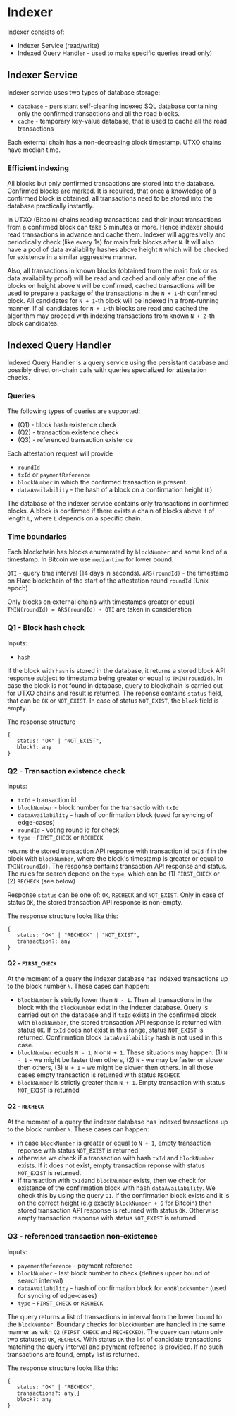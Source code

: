 # Indexer

Indexer consists of:
- Indexer Service (read/write)
- Indexed Query Handler - used to make specific queries (read only)

## Indexer Service

Indexer service uses two types of database storage:
- `database` - persistant self-cleaning indexed SQL database containing only the confirmed transactions and all the read blocks. 
- `cache` - temporary key-value database, that is used to cache all the read transactions

Each external chain has a non-decreasing block timestamp. UTXO chains have median time. 

### Efficient indexing

All blocks but only confirmed transactions are stored into the database. Confirmed blocks are marked. It is required, that once a knowledge of a confirmed block is obtained, all transactions need to be stored into the database practically instantly. 

In UTXO (Bitcoin) chains reading transactions and their input transactions from a confirmed block can take 5 minutes or more. Hence indexer should read transactions in advance and cache them. Indexer will aggresivelly and periodically check (like every 1s) for main fork blocks after `N`. It will also have a pool of data availability hashes above height `N` which will be checked for existence in a similar aggressive manner.

Also, all transactions in known blocks (obtained from the main fork or as data availability proof) will be read and cached and only after one of the blocks on height above `N` will be confirmed, cached transactions will be used to prepare a package of the transactions in the `N + 1`-th confirmed block. All candidates for `N + 1`-th block will be indexed in a front-running manner. If all candidates for `N + 1`-th blocks are read and cached the algorithm may proceed with indexing transactions from known `N + 2`-th block candidates.

## Indexed Query Handler

Indexed Query Handler is a query service using the persistant database and possibly direct on-chain calls with queries specialized for attestation checks.

### Queries

The following types of queries are supported:
- (Q1) - block hash existence check
- (Q2) - transaction existence check
- (Q3) - referenced transaction existence

Each attestation request will provide 
- `roundId`
- `txId` or `paymentReference`
- `blockNumber` in which the confirmed transaction is present.
- `dataAvailability` - the hash of a block on a confirmation height (`L`)

The database of the indexer service contains only transactions in confirmed blocks. A block is confirmed if there exists a chain of blocks above it of length `L`, where `L` depends on a specific chain.

### Time boundaries 

Each blockchain has blocks enumerated by `blockNumber` and some kind of a timestamp. In Bitcoin we use `mediantime` for lower bound.

`QTI` - query time interval (14 days in seconds).
`ARS(roundId)` - the timestamp on Flare blockchain of the start of the attestation round `roundId` (Unix epoch)

Only blocks on external chains with timestamps greater or equal `TMIN(roundId) = ARS(roundId) - QTI` are taken in consideration


### Q1 - Block hash check

Inputs:
- `hash`

If the block with `hash` is stored in the database, it returns a stored block API response subject to timestamp being greater or equal to `TMIN(roundId)`. In case the block is not found in database, query to blockchain is carried out for UTXO chains and result is returned. The reponse contains `status` field, that can be `OK` or `NOT_EXIST`. In case of status `NOT_EXIST`, the `block` field is empty.

The response structure
```
{
   status: "OK" | "NOT_EXIST",
   block?: any
}
```

### Q2 - Transaction existence check

Inputs:
- `txId` - transaction id
- `blockNumber` - block number for the transactio with `txId`
- `dataAvailability` - hash of confirmation block (used for syncing of edge-cases)
- `roundId` - voting round id for check
- `type` - `FIRST_CHECK` or `RECHECK`

returns the stored transaction API response with transaction id `txId` if in the block with `blockNumber`, where the block's timestamp is greater or equal to `TMIN(roundId)`. The response contains transaction API response and status. The rules for search depend on the `type`, which can be (1) `FIRST_CHECK` or (2) `RECHECK` (see below)

Response `status` can be one of: `OK`, `RECHECK` and `NOT_EXIST`. Only in case of status `OK`, the stored transaction API response is non-empty.

The response structure looks like this:

```
{
   status: "OK" | "RECHECK" | "NOT_EXIST",
   transaction?: any
}
```

#### Q2 - `FIRST_CHECK`

At the moment of a query the indexer database has indexed transactions up to the block number `N`. These cases can happen:

- `blockNumber` is strictly lower than `N - 1`. Then all transactions in the block with the `blockNumber` exist in the indexer database. Query is carried out on the database and if `txId` exists in the confirmed block with `blockNumber`, the stored transaction API response is returned with status `OK`. If `txId` does not exist in this range, status `NOT_EXIST` is returned. Confirmation block `dataAvailability` hash is not used in this case.
- `blockNumber` equals `N - 1`, `N` or `N + 1`. These situations may happen: (1) `N - 1` - we might be faster then others, (2) `N` - we may be faster or slower then others, (3) `N + 1` - we might be slower then others. In all those cases empty transaction is returned with status `RECHECK`
- `blockNumber` is strictly greater than `N + 1`. Empty transaction with status `NOT_EXIST` is returned

#### Q2 - `RECHECK`

At the moment of a query the indexer database has indexed transactions up to the block number `N`. These cases can happen:
- in case `blockNumber` is greater or equal to `N + 1`, empty transaction reponse with status `NOT_EXIST` is returned
- otherwise we check if a transaction with hash `txId` and `blockNumber` exists. If it does not exist, empty transaction reponse with status `NOT_EXIST` is returned. 
- if transaction with `txId`and `blockNumber` exists, then we check for existence of the confirmation block with hash `dataAvailability`. We check this by using the query `Q1`. If the confirmation block exists and it is on the correct height (e.g exactly `blockNumber + 6` for Bitcoin) then stored transaction API response is returned with status `OK`. Otherwise empty transaction response with status `NOT_EXIST` is returned.

### Q3 - referenced transaction non-existence

Inputs:
- `payementReference` - payment reference
- `blockNumber` - last block number to check (defines upper bound of search interval)
- `dataAvailability` - hash of confirmation block for `endBlockNumber` (used for syncing of edge-cases)
- `type` - `FIRST_CHECK` or `RECHECK`

The query returns a list of transactions in interval from the lower bound to the `blockNumber`. Boundary checks for `blockNumber` are handled in the same manner as with `Q2` (`FIRST_CHECK` and `RECHECKED`). The query can return only two statuses: `OK`, `RECHECK`. With status `OK` the list of candidate transactions matching the query interval and payment reference is provided. If no such transactions are found, empty list is returned.

The response structure looks like this:

```
{
   status: "OK" | "RECHECK",
   transactions?: any[]
   block?: any
}
```




